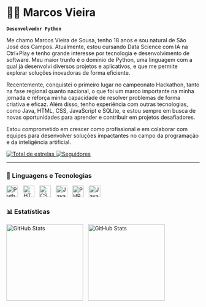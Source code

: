 # 👨‍💻 Marcos Vieira

**`Desenvolvedor Python`**

Me chamo Marcos Vieira de Sousa, tenho 18 anos e sou natural de São José dos Campos. Atualmente, estou cursando Data Science com IA na Ctrl+Play e tenho grande interesse por tecnologia e desenvolvimento de software. Meu maior trunfo é o domínio de Python, uma linguagem com a qual já desenvolvi diversos projetos e aplicativos, e que me permite explorar soluções inovadoras de forma eficiente.

Recentemente, conquistei o primeiro lugar no campeonato Hackathon, tanto na fase regional quanto nacional, o que foi um marco importante na minha jornada e reforça minha capacidade de resolver problemas de forma criativa e eficaz. Além disso, tenho experiência com outras tecnologias, como Java, HTML, CSS, JavaScript e SQLite, e estou sempre em busca de novas oportunidades para aprender e contribuir em projetos desafiadores.

Estou comprometido em crescer como profissional e em colaborar com equipes para desenvolver soluções impactantes no campo da programação e da inteligência artificial.
<p align="left">
    <a href="https://github.com/MarcosVieiraDv?tab=repositories&sort=stargazers">
        <img
            alt="Total de estrelas"
            title="Total de estrelas GitHub"
            src="https://custom-icon-badges.demolab.com/github/stars/MarcosVieiraDv?color=55960c&style=for-the-badge&labelColor=488207&logo=star&label=estrelas"
        />
    </a>
    <a href="https://github.com/MarcosVieiraDv?tab=followers">
        <img
            alt="Seguidores"
            title="Me siga no GitHub"
            src="https://custom-icon-badges.demolab.com/github/followers/MarcosVieiraDv?color=236ad3&labelColor=1155ba&style=for-the-badge&logo=github&label=Seguidores&logoColor=white"
        />
    </a>
</p>

---

### 🤖 Linguagens e Tecnologias

<img
    align="left"
    alt="Python"
    title="Python"
    width="30px"
    style="padding-right: 10px;"
    src="https://cdn.jsdelivr.net/gh/devicons/devicon@latest/icons/python/python-original.svg"
/>
<img 
    align="left" 
    alt="HTML"
    title="HTML" 
    width="30px" 
    style="padding-right: 10px;" 
    src="https://cdn.jsdelivr.net/gh/devicons/devicon@latest/icons/html5/html5-original.svg" 
/>
<img 
    align="left" 
    alt="CSS" 
    title="CSS"
    width="30px" 
    style="padding-right: 10px;" 
    src="https://cdn.jsdelivr.net/gh/devicons/devicon@latest/icons/css3/css3-original.svg" 
/>
<img 
    align="left" 
    alt="JavaScript" 
    title="JavaScript"
    width="30px" 
    style="padding-right: 10px;" 
    src="https://cdn.jsdelivr.net/gh/devicons/devicon@latest/icons/javascript/javascript-original.svg" 
/>
<img 
    align="left" 
    alt="PHP" 
    title="PHP"
    width="30px" 
    style="padding-right: 10px;" 
    src="https://cdn.jsdelivr.net/gh/devicons/devicon@latest/icons/php/php-original.svg" 
/>
<img
    align="left"
    alt="Java"
    title="Java"
    width="30px"
    style="padding-right: 10px;"
    src="https://cdn.jsdelivr.net/gh/devicons/devicon@latest/icons/java/java-original.svg" 
/>    

<br/>
<br/>

### 📊 Estatísticas

<p>
  <img 
    align="left" 
    alt="GitHub Stats" 
    height="200" 
    style="padding-right: 10px;" 
    src="https://github-readme-stats.vercel.app/api?username=MarcosVieiraDv&show_icons=true&theme=tokyonight&include_all_commits=true&locale=pt-br"
  />

<img 
      align="left" 
      alt="GitHub Stats" 
      height="200" 
      src="https://github-readme-stats.vercel.app/api/top-langs/?username=MarcosVieiraDv&theme=tokyonight&layout=compact&custom_title=Tecnologias&langs_count=9"
  />

</p>
